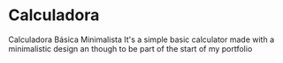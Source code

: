 # Calculadora
Calculadora Básica Minimalista
It's a simple basic calculator made with a minimalistic design an though to be part of the start of my portfolio
